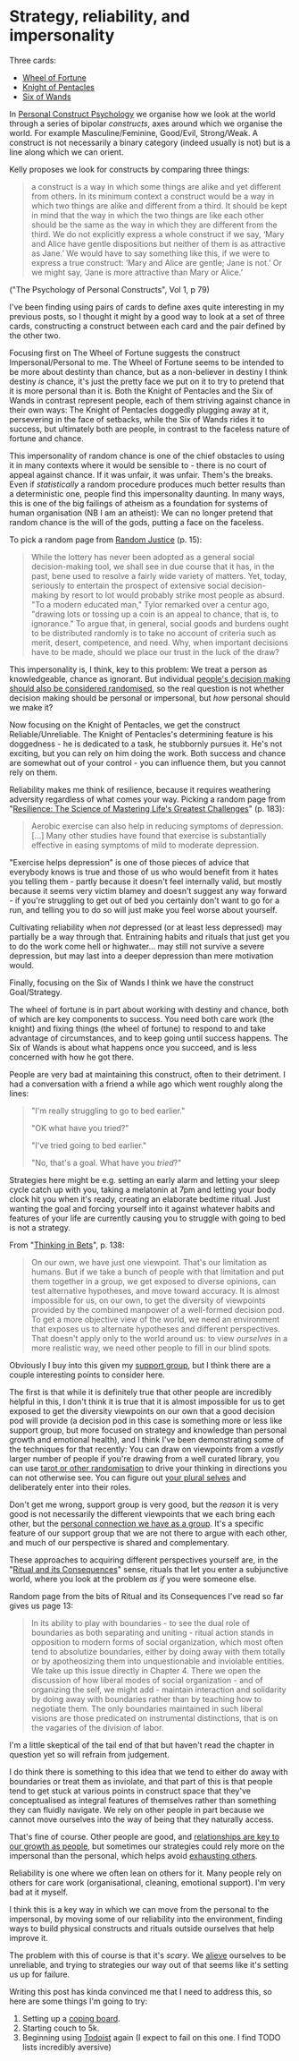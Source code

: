 # Strategy, reliability, and impersonality

Three cards:

* [Wheel of Fortune](http://www.learntarot.com/maj10.htm)
* [Knight of Pentacles](http://www.learntarot.com/pkn.htm)
* [Six of Wands](http://www.learntarot.com/w6.htm)

In [Personal Construct Psychology](https://en.wikipedia.org/wiki/Personal_construct_theory) we organise how we look at the world through a series of bipolar *constructs*, axes around which we organise the world. For example Masculine/Feminine, Good/Evil, Strong/Weak. A construct is not necessarily a binary category (indeed usually is not) but is a line along which we can orient.

Kelly proposes we look for constructs by comparing three things:

> a construct is a way in which some things are alike and yet different from others. In its minimum context a construct would be a way in which two things are alike and different from a third. It should be kept in mind that the way in which the two things are like each other should be the same as the way in which they are different from the third. We do not explicitly express a whole construct if we say, ‘Mary and Alice have gentle dispositions but neither of them is as attractive as Jane.’ We would have to say something like this, if we were to express a true construct: ‘Mary and Alice are gentle; Jane is not.’ Or we might say, ‘Jane is more attractive than Mary or Alice.’

("The Psychology of Personal Constructs", Vol 1, p 79)

I've been finding using pairs of cards to define axes quite interesting in my previous posts, so I thought it might by a good way to look at a set of three cards, constructing a construct between each card and the pair defined by the other two.

Focusing first on The Wheel of Fortune suggests the construct Impersonal/Personal to me. The Wheel of Fortune seems to be intended to be more about destinty than chance, but as a non-believer in destiny I think destiny *is* chance, it's just the pretty face we put on it to try to pretend that it is more personal than it is. Both the Knight of Pentacles and the Six of Wands in contrast represent people, each of them striving against chance in their own ways: The Knight of Pentacles doggedly plugging away at it, persevering in the face of setbacks, while the Six of Wands rides it to success, but ultimately both are people, in contrast to the faceless nature of fortune and chance.

This impersonality of random chance is one of the chief obstacles to using it in many contexts where it would be sensible to - there is no court of appeal against chance. If it was unfair, it was unfair. Them's the breaks.
Even if *statistically* a random procedure produces much better results than a deterministic one, people find this impersonality daunting. In many ways, this is one of the big failings of atheism as a foundation for systems of human organisation (NB I am an atheist): We can no longer pretend that random chance is the will of the gods, putting a face on the faceless.

To pick a random page from [Random Justice](https://amzn.to/2KRvRRh) (p. 15):

> While the lottery has never been adopted as a general social decision-making tool, we shall see in due course that it has, in the past, bene used to resolve a fairly wide variety of matters. Yet, today, seriously to entertain the prospect of extensive social decision-making by resort to lot would probably strike most people as absurd. "To a modern educated man," Tylor remarked over a centur  ago, "drawing lots or tossing up a coin is an appeal to chance, that is, to ignorance." To argue that, in general, social goods and burdens ought to be distributed randomly is to take no account of criteria such as merit, desert, competence, and need. Why, when important decisions have to be made, should we place our trust in the luck of the draw?

This impersonality is, I think, key to this problem: We treat a person as knowledgeable, chance as ignorant. But individual [people's decision making should also be considered randomised](https://notebook.drmaciver.com/posts/2020-02-25-10:39.html), so the real question is not whether decision making should be personal or impersonal, but *how* personal should we make it?

Now focusing on the Knight of Pentacles, we get the construct Reliable/Unreliable. The Knight of Pentacles's determining feature is his doggedness - he is dedicated to a task, he stubbornly pursues it. He's not exciting, but you can rely on him doing the work. Both success and chance are somewhat out of your control - you can influence them, but you cannot rely on them.

Reliability makes me think of resilience, because it requires weathering adversity regardless of what comes your way.
Picking a random page from "[Resilience: The Science of Mastering Life's Greatest Challenges](https://amzn.to/2VUQ4Mh)" (p. 183):

> Aerobic exercise can also help in reducing symptoms of depression. [...] Many other studies have found that exercise is substantially effective in easing symptoms of mild to moderate depression.

"Exercise helps depression" is one of those pieces of advice that everybody knows is true and those of us who would benefit from it hates you telling them - partly because it doesn't feel internally valid, but mostly because it seems very victim blamey and doesn't suggest any way forward - if you're struggling to get out of bed you certainly don't want to go for a run, and telling you to do so will just make you feel worse about yourself.

Cultivating reliability when *not* depressed (or at least less depressed) may partially be a way through that. Entraining habits and rituals that just get you to do the work come hell or highwater... may still not survive a severe depression, but may last into a deeper depression than mere motivation would.

Finally, focusing on the Six of Wands I think we have the construct Goal/Strategy.

The wheel of fortune is in part about working with destiny and chance, both of which are key components to success. You need both care work (the knight) and fixing things (the wheel of fortune) to respond to and take advantage of circumstances, and to keep going until success happens. The Six of Wands is about what happens once you succeed, and is less concerned with how he got there.

People are very bad at maintaining this construct, often to their detriment. 
I had a conversation with a friend a while ago which went roughly along the lines:

> "I'm really struggling to go to bed earlier."
>
> "OK what have you tried?"
>
> "I've tried going to bed earlier."
>
> "No, that's a goal. What have you *tried*?"

Strategies here might be e.g. setting an early alarm and letting your sleep cycle catch up with you, taking a melatonin at 7pm and letting your body clock hit you when it's ready, creating an elaborate bedtime ritual. Just wanting the goal and forcing yourself into it against whatever habits and features of your life are currently causing you to struggle with going to bed is not a strategy.

From "[Thinking in Bets](https://amzn.to/2VVfIAD)", p. 138:

> On our own, we have just one viewpoint. That's our limitation as humans. But if we take a bunch of people with that limitation and put them together in a group, we get exposed to diverse opinions, can test alternative hypotheses, and move toward accuracy. It is almost impossible for us, on our own, to get the diversity of viewpoints provided by the combined manpower of a well-formed decision pod. To get a more objective view of the world, we need an environment that exposes us to alternate hypotheses and different perspectives. That doesn't apply only to the world around us: to view *ourselves* in a more realistic way, we need other people to fill in our blind spots.

Obviously I buy into this given my [support group](https://notebook.drmaciver.com/posts/2020-03-25-16:02.html), but I think there are a couple interesting points to consider here.

The first is that while it is definitely true that other people are incredibly helpful in this, I don't think it is true that it is almost impossible for us to get exposed to get the diversity viewpoints on our own that a good decision pod will provide (a decision pod in this case is something more or less like support group, but more focused on strategy and knowledge than personal growth and emotional health), and I think I've been demonstrating some of the techniques for that recently: You can draw on viewpoints from a *vastly* larger number of people if you're drawing from a well curated library, you can use [tarot or other randomisation](https://notebook.drmaciver.com/posts/2020-04-26-12:07.html) to drive your thinking in directions you can not otherwise see. You can figure out [your plural selves](https://www.rewriting-the-rules.com/self/new-year-new-zine-plural-selves/) and deliberately enter into their roles.

Don't get me wrong, support group is very good, but the *reason* it is very good is not necessarily the different viewpoints that we each bring each other, but the [personal connection we have as a group](https://notebook.drmaciver.com/posts/2020-04-27-07:57.html). It's a specific feature of our support group that we are not there to argue with each other, and much of our perspective is shared and complementary.

These approaches to acquiring different perspectives yourself are, in the "[Ritual and its Consequences](https://amzn.to/2Ss1rZY)" sense, rituals that let you enter a subjunctive world, where you look at the problem *as if* you were someone else.

Random page from the bits of Ritual and its Consequences I've read so far gives us page 13:

> In its ability to play with boundaries - to see the dual role of boundaries as both separating and uniting - ritual action stands in opposition to modern forms of social organization, which most often tend to absolutize boundaries, either by doing away with them totally or by apotheosizing them into unquestionable and inviolable entities. We take up this issue directly in Chapter 4. There we open the discussion of how liberal modes of social organization - and of organizing the self, we might add - maintain interaction and solidarity by doing away with boundaries rather than by teaching how to negotiate them. The only boundaries maintained in such liberal visions are those predicated on instrumental distinctions, that is on the vagaries of the division of labor.

I'm a little skeptical of the tail end of that but haven't read the chapter in question yet so will refrain from judgement.

I do think there is something to this idea that we tend to either do away with boundaries or treat them as inviolate, and that part of this is that people tend to get stuck at various points in construct space that they've conceptualised as integral features of themselves rather than something they can fluidly navigate. We rely on other people in part because we cannot move ourselves into the way of being that they naturally access.

That's fine of course. Other people are good, and [relationships are key to our growth as people](https://notebook.drmaciver.com/posts/2020-04-26-07:28.html), but sometimes our strategies could rely more on the impersonal than the personal, which helps avoid [exhausting others](https://notebook.drmaciver.com/posts/2020-04-28-06:45.html).

Reliability is one where we often lean on others for it. Many people rely on others for care work (organisational, cleaning, emotional support). I'm very bad at it myself.

I think this is a key way in which we can move from the personal to the impersonal, by moving some of our reliability into the environment, finding ways to build physical constructs and rituals outside ourselves that help improve it.

The problem with this of course is that it's *scary*. We [alieve](https://notebook.drmaciver.com/posts/2020-03-14-13:55.html) ourselves to be unreliable, and trying to strategies our way out of that seems like it's setting us up for failure.

Writing this post has kinda convinced me that I need to address this, so here are some things I'm going to try:

1. Setting up a [coping board](https://howtosurvivementalillness.tumblr.com/post/162396810334/how-to-make-and-use-a-coping-board).
2. Starting couch to 5k.
3. Beginning using [Todoist](https://todoist.com/) again (I expect to fail on this one. I find TODO lists incredibly aversive)
